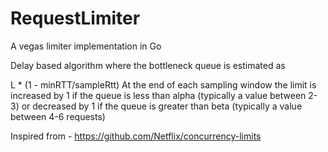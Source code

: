 # RequestLimiter
A vegas limiter implementation in Go


Delay based algorithm where the bottleneck queue is estimated as

L * (1 - minRTT/sampleRtt)
At the end of each sampling window the limit is increased by 1 if the queue is less than alpha (typically a value between 2-3) or decreased by 1 if the queue is greater than beta (typically a value between 4-6 requests)

Inspired from - https://github.com/Netflix/concurrency-limits
